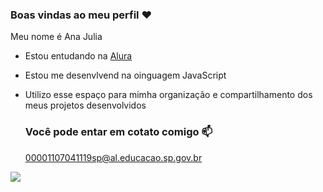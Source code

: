 ### Boas vindas ao meu perfil ❤️

Meu nome é Ana Julia

- Estou entudando na [Alura](https://www.alura.com.br)
- Estou me desenvlvend na oinguagem JavaScript
- Utilizo esse espaço para mimha organização e compartilhamento dos meus projetos desenvolvidos

  ### Você pode entar em cotato comigo 📫

  00001107041119sp@al.educacao.sp.gov.br



![](https://media.tenor.com/0g85cCbneA8AAAAM/scooby-doo.gif) 
  
